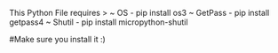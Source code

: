 This Python File requires >
      ~ OS - pip install os3
      ~ GetPass - pip install getpass4
      ~ Shutil - pip install micropython-shutil
      
#Make sure you install it :)
